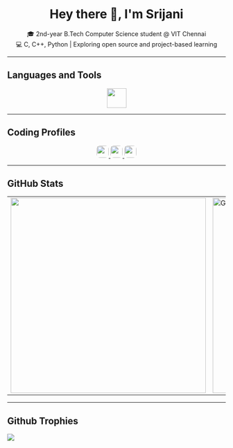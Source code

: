 <h1 align="center">Hey there 👋, I'm Srijani</h1>

<p align="center">
🎓 2nd-year B.Tech Computer Science student @ VIT Chennai <br>
💻 C, C++, Python | Exploring open source and project-based learning 
</p>

---

## Languages and Tools  

<p align="center">
  <img src="https://skillicons.dev/icons?i=c,cpp,python,git,github,vscode" height="45"/>
</p>

---

## Coding Profiles  

<p align="center">
  <a href="https://leetcode.com/u/Srijani_Das07/" target="_blank" title="LeetCode">
    <img src="https://img.shields.io/badge/LeetCode-orange?style=for-the-badge&logo=leetcode&logoColor=black&labelColor=orange&color=black" height="28" style="border-radius: 8px;"/>
  </a>
  <a href="https://www.hackerrank.com/profile/srijani0107" target="_blank" title="HackerRank">
    <img src="https://img.shields.io/badge/HackerRank-2EC866?style=for-the-badge&logo=hackerrank&logoColor=black" height="28" style="border-radius: 8px;"/>
  </a>
  <a href="https://www.codechef.com/users/srijani_das01" target="_blank" title="CodeChef">
    <img src="https://img.shields.io/badge/CodeChef-5B4638?style=for-the-badge&logo=codechef&logoColor=white" height="28" style="border-radius: 8px;"/>
  </a>
</p>

---

## GitHub Stats  

<div align="center">

<table style="border-collapse: collapse; border: none;">
  <tr>
    <td style="border: none;">
      <img src="https://github-readme-stats.vercel.app/api?username=Srijani-Das07&show_icons=true&theme=tokyonight&hide_border=false" width="450"/>
    </td>
    <td style="border: none;">
      <img src="https://github-readme-streak-stats.herokuapp.com/?user=Srijani-Das07&theme=tokyonight&hide_border=false" width="450" alt="GitHub Streak" />
    </td>
  </tr>
</table>

</div>

---

## Github Trophies 

![](https://github-profile-trophy.vercel.app/?username=Srijani-Das07&theme=tokyonight&no-frame=false&no-bg=true&margin-w=4)

















